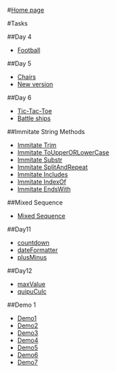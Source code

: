 #[Home page](https://dhunko.github.io/SS_WebUI_courses/ "Home page")

#Tasks

 ##Day 4
- [Football](https://github.com/dhunko/SS_WebUI_courses/blob/master/football/football.js "Football")

 ##Day 5
- [Chairs](https://github.com/dhunko/SS_WebUI_courses/blob/master/charsAndNextVersion/chairs.js "Chairs")
- [New version](https://github.com/dhunko/SS_WebUI_courses/blob/master/charsAndNextVersion/nextVersion.js "New version")

 ##Day 6
- [Tic-Tac-Toe](https://github.com/dhunko/SS_WebUI_courses/blob/master/battleShipsAndXOGame/xoGame.js "Tic-Tac-Toe")
- [Battle ships](https://github.com/dhunko/SS_WebUI_courses/blob/master/battleShipsAndXOGame/battleShips.js "Battle ships")

 ##Immitate String Methods
- [Immitate Trim](https://github.com/dhunko/SS_WebUI_courses/blob/master/immitateStringMethods/immitateTrim.js "Immitate Trim")
- [Immitate ToUpperORLowerCase](https://github.com/dhunko/SS_WebUI_courses/blob/master/immitateStringMethods/immitateToUpperORLowerCase.js "Immitate ToUpperORLowerCase")
- [Immitate Substr](https://github.com/dhunko/SS_WebUI_courses/blob/master/immitateStringMethods/immitateSubstr.js "Immitate Substr")
- [Immitate SplitAndRepeat](https://github.com/dhunko/SS_WebUI_courses/blob/master/immitateStringMethods/immitateSplitAndRepeat.js "Immitate SplitAndRepeat")
- [Immitate Includes](https://github.com/dhunko/SS_WebUI_courses/blob/master/immitateStringMethods/immitateIncludes.js "Immitate Includes")
- [Immitate IndexOf](https://github.com/dhunko/SS_WebUI_courses/blob/master/immitateStringMethods/immitateIndexOf.js "Immitate IndexOf")
- [Immitate EndsWith](https://github.com/dhunko/SS_WebUI_courses/blob/master/immitateStringMethods/immitateEndsWith.js "Immitate EndsWith")

 ##Mixed Sequence
- [Mixed Sequence](https://dhunko.github.io/SS_WebUI_courses/MixedSequence/index.html "Mixed Sequence")

##Day11
- [countdown](https://dhunko.github.io/SS_WebUI_courses/Day11/countdown.html "countdown")
- [dateFormatter](https://dhunko.github.io/SS_WebUI_courses/Day11/dateFormatter.html "dateFormatter")
- [plusMinus](https://dhunko.github.io/SS_WebUI_courses/Day11/plusMinus.html "plusMinus")

##Day12
- [maxValue](https://github.com/dhunko/SS_WebUI_courses/blob/master/immitateStringMethods/maxValue.js "maxValue")
- [quipuCulc](https://github.com/dhunko/SS_WebUI_courses/blob/master/immitateStringMethods/quipuCulc.js "quipuCulc")

 ##Demo 1
- [Demo1](https://dhunko.github.io/SS_WebUI_courses/Demo_tasks/Demo1/index.html "Demo1")
- [Demo2](https://dhunko.github.io/SS_WebUI_courses/Demo_tasks/Demo2/index.html "Demo2")
- [Demo3](https://dhunko.github.io/SS_WebUI_courses/Demo_tasks/Demo3/index.html "Demo3")
- [Demo4](https://dhunko.github.io/SS_WebUI_courses/Demo_tasks/Demo4/index.html "Demo4")
- [Demo5](https://dhunko.github.io/SS_WebUI_courses/Demo_tasks/Demo5/index.html "Demo5")
- [Demo6](https://dhunko.github.io/SS_WebUI_courses/Demo_tasks/Demo6/index.html "Demo6")
- [Demo7](https://dhunko.github.io/SS_WebUI_courses/Demo_tasks/Demo7/index.html "Demo7")
